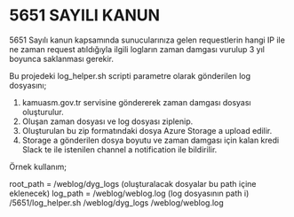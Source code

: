 # 5651 SAYILI KANUN
5651 Sayılı kanun kapsamında sunucularınıza gelen requestlerin hangi IP ile ne zaman request atıldığıyla ilgili logların zaman damgası vurulup 3 yıl boyunca saklanması gerekir.

Bu projedeki log_helper.sh scripti parametre olarak gönderilen log dosyasını;
1. kamuasm.gov.tr servisine göndererek zaman damgası dosyası oluşturulur.
2. Oluşan zaman dosyası ve log dosyası ziplenip.
3. Oluşturulan bu zip formatındaki dosya Azure Storage a upload edilir.
4. Storage a gönderilen dosya boyutu ve zaman damgası için kalan kredi Slack te ile istenilen channel a notification ile bildirilir.


Örnek kullanım;


root_path = /weblog/dyg_logs  (oluşturalacak dosyalar bu path içine eklenecek)
log_path = /weblog/weblog.log (log dosyasının path i)
/5651/log_helper.sh /weblog/dyg_logs /weblog/weblog.log